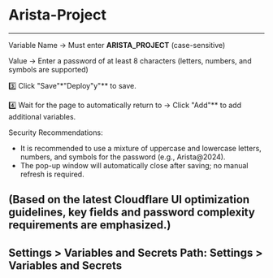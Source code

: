 # Arista-Project
------------------------------------
Variable Name → Must enter **ARISTA_PROJECT** (case-sensitive)

Value → Enter a password of at least 8 characters (letters, numbers, and symbols are supported)

3️⃣ Click "Save"*"Deploy"y"** to save.

4️⃣ Wait for the page to automatically return to → Click "Add"** to add additional variables.

Security Recommendations:

- It is recommended to use a mixture of uppercase and lowercase letters, numbers, and symbols for the password (e.g., Arista@2024).
- The pop-up window will automatically close after saving; no manual refresh is required.

(Based on the latest Cloudflare UI optimization guidelines, key fields and password complexity requirements are emphasized.)
---------------------------------------
Settings > Variables and Secrets
Path: Settings > Variables and Secrets
------------------------------------
